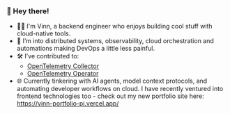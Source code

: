 ### 👋 Hey there!

- 🧑‍💻 I'm Vinn, a backend engineer who enjoys building cool stuff with cloud-native tools.
- 🚀 I’m into distributed systems, observability, cloud orchestration and automations making DevOps a little less painful.
- 🛠️ I’ve contributed to:
  - [OpenTelemetry Collector](https://github.com/open-telemetry/opentelemetry-collector/pull/13048)
  - [OpenTelemetry Operator](https://github.com/open-telemetry/opentelemetry-operator/pull/4041)
- 🌐 Currently tinkering with AI agents, model context protocols, and automating developer workflows on cloud. I have recently ventured into frontend technologies too - check out my new portfolio site here: https://vinn-portfolio-pi.vercel.app/
